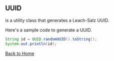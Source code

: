 ## UUID
is a utility class that generates a Leach-Salz UUID.

Here's a sample code to generate a UUID.

```java
String id = UUID.randomUUID().toString();
System.out.println(id);
```

[Back to Home](README.MD)